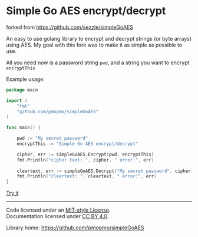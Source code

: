# Simple Go AES encrypt/decrypt

forked from https://github.com/sezzle/simpleGoAES

An easy to use golang library to encrypt and decrypt strings (or byte arrays) using AES.
My goal with this fork was to make it as simple as possible to use.

All you need now is a password string `pwd`, and a string you want to encrypt `encryptThis`


Example usage:
```go
package main

import (
	"fmt"
	"github.com/pmopmo/simpleGoAES"
)

func main() {

	pwd := "My secret password"
	encryptThis := "Simple Go AES encrypt/decrypt"

	cipher, err := simpleGoAES.Encrypt(pwd, encryptThis)
	fmt.Println("cipher text: ", cipher, " error:", err)
	
	cleartext, err := simpleGoAES.Decrypt("My secret password", cipher)
	fmt.Println("cleartext: ", cleartext, " error:", err)
}
```
[Try it](https://play.golang.org/p/uSks8vC1M12)

----

Code licensed under an [MIT-style License](./LICENSE).\
Documentation licensed under [CC BY 4.0](http://creativecommons.org/licenses/by/4.0/).

Library home: https://github.com/pmopmo/simpleGoAES